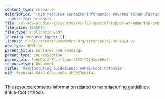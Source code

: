 ```yaml
---
content_type: resource
description: 'This resource contains information related to manufacturing guidelines:
  ankle-foot orthosis.'
file: /ol-ocw-studio-app/courses/ec-722-special-topics-at-edgerton-center-developing-world-prosthetics-spring-2010/febbab4464776924b0843b5957eb1f41_MITEC_722S10_ICRC_anklefoo.pdf
file_size: 1085674
file_type: application/pdf
learning_resource_types: []
license: https://creativecommons.org/licenses/by-nc-sa/4.0/
ocw_type: OCWFile
parent_title: Lectures and Readings
parent_type: CourseSection
parent_uid: fabb8bf3-74c4-5dae-f172-72242aa80efa
resourcetype: Document
title: 'Manufacturing Guidelines: Ankle-Foot Orthosis'
uid: febbab44-6477-6924-b084-3b5957eb1f41
---
```

This resource contains information related to manufacturing guidelines: ankle-foot orthosis.